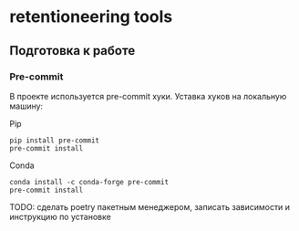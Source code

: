 # retentioneering tools

## Подготовка к работе

### Pre-commit

В проекте используется pre-commit хуки. Уставка хуков на локальную машину:

Pip
```commandline
pip install pre-commit
pre-commit install
```

Conda
```commandline
conda install -c conda-forge pre-commit
pre-commit install
```


TODO: сделать poetry пакетным менеджером, записать зависимости и инструкцию по установке
